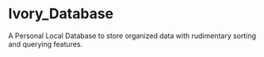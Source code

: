 # Ivory_Database
 A Personal Local Database to store organized data with rudimentary sorting and querying features.
